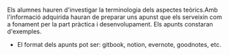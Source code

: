 Els alumnes hauren d'investigar la terminologia dels aspectes teòrics.Amb l'informació adquirida hauran de preparar uns apunst que els serveixin com a fonament per la part pràctica i desenvolupament.
Els apunts constaran d'exemples.

- El format dels apunts pot ser: gitbook, notion, evernote, goodnotes, etc.

